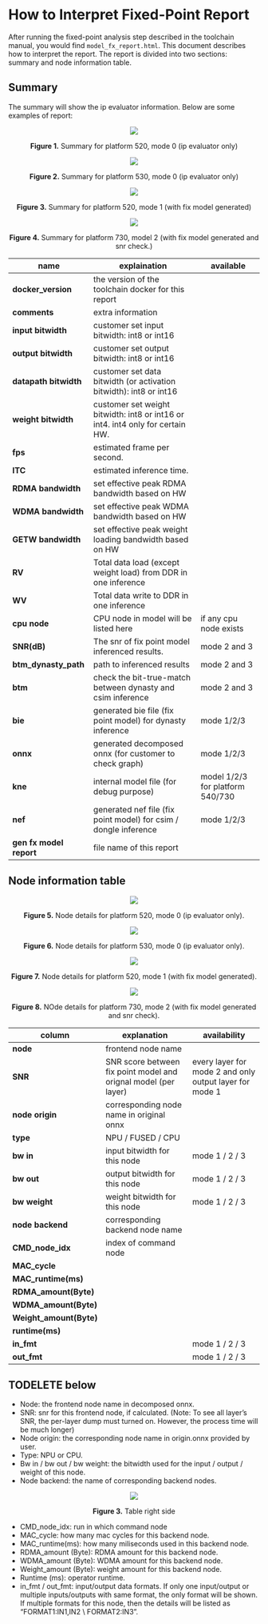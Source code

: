 # How to Interpret Fixed-Point Report

After running the fixed-point analysis step described in the toolchain manual, you would find `model_fx_report.html`.
This document describes how to interpret the report. The report is divided into two sections: summary and node
information table.

## Summary

The summary will show the ip evaluator information. Below are some examples of report:

<div align="center">
<img src="../../imgs/fx_report/table_summary_520.png">
<p><span style="font-weight: bold;">Figure 1.</span> Summary for platform 520, mode 0 (ip evaluator only) </p>
</div>

<div align="center">
<img src="../../imgs/fx_report/table_summary_530.png">
<p><span style="font-weight: bold;">Figure 2.</span> Summary for platform 530, mode 0 (ip evaluator only) </p>
</div>

<div align="center">
<img src="../../imgs/fx_report/table_summary_520_mode1.png">
<p><span style="font-weight: bold;">Figure 3.</span> Summary for platform 520, mode 1 (with fix model generated) </p>
</div>

<div align="center">
<img src="../../imgs/fx_report/table_summary_730_mode2.png">
<p><span style="font-weight: bold;">Figure 4.</span> Summary for platform 730, model 2 (with fix model generated and snr check.) </p>
</div>

| **name**                | **explaination**                                                               | **available**                    |
|-------------------------|--------------------------------------------------------------------------------|----------------------------------|
| **docker_version**      | the version of the toolchain docker for this report                            |                                  |
| **comments**            | extra information                                                              |                                  |
| **input bitwidth**      | customer set input bitwidth: int8 or int16                                     |                                  |
| **output bitwidth**     | customer set output bitwidth: int8 or int16                                    |                                  |
| **datapath bitwidth**   | customer set data bitwidth (or activation bitwidth): int8 or int16             |                                  |
| **weight bitwidth**     | customer set weight bitwidth: int8 or int16 or int4. int4 only for certain HW. |                                  |
| **fps**                 | estimated frame per second.                                                    |                                  |
| **ITC**                 | estimated inference time.                                                      |                                  |
| **RDMA bandwidth**      | set effective peak RDMA bandwidth based on HW                                  |                                  |
| **WDMA bandwidth**      | set effective peak WDMA bandwidth based on HW                                  |                                  |
| **GETW bandwidth**      | set effective peak weight loading bandwidth based on HW                        |                                  |
| **RV**                  | Total data load (except weight load) from DDR in one inference                 |                                  |
| **WV**                  | Total data write to DDR in one inference                                       |                                  |
| **cpu node**            | CPU node in model will be listed here                                          | if any cpu node exists           |
| **SNR(dB)**             | The snr of fix point model inferenced results.                                 | mode 2 and 3                     |
| **btm_dynasty_path**    | path to inferenced results                                                     | mode 2 and 3                     |
| **btm**                 | check the bit-true-match between dynasty and csim inference                    | mode 2 and 3                     |
| **bie**                 | generated bie file (fix point model) for dynasty inference                     | mode 1/2/3                       |
| **onnx**                | generated decomposed onnx (for customer to check graph)                        | mode 1/2/3                       |
| **kne**                 | internal model file (for debug purpose)                                        | model 1/2/3 for platform 540/730 |
| **nef**                 | generated nef file (fix point model) for csim / dongle inference               | mode 1/2/3                       |
| **gen fx model report** | file name of this report                                                       |                                  |



## Node information table

<div align="center">
<img src="../../imgs/fx_report/table_detailed_520.png">
<p><span style="font-weight: bold;">Figure 5.</span> Node details for platform 520, mode 0 (ip evaluator only). </p>
</div>

<div align="center">
<img src="../../imgs/fx_report/table_detailed_530.png">
<p><span style="font-weight: bold;">Figure 6.</span> Node details for platform 530, mode 0 (ip evaluator only). </p>
</div>

<div align="center">
<img src="../../imgs/fx_report/table_detailed_520_mode1.png">
<p><span style="font-weight: bold;">Figure 7.</span> Node details for platform 520, mode 1 (with fix model generated). </p>
</div>

<div align="center">
<img src="../../imgs/fx_report/table_detailed_730_mode2.png">
<p><span style="font-weight: bold;">Figure 8.</span> NOde details for platform 730, mode 2 (with fix model generated and snr check). </p>
</div>

| **column**              | **explanation**                                                 | **availability**                                        |
|-------------------------|-----------------------------------------------------------------|---------------------------------------------------------|
| **node**                | frontend node name                                              |                                                         |
| **SNR**                 | SNR score between fix point model and orignal model (per layer) | every layer for mode 2 and only output layer for mode 1 |
| **node origin**         | corresponding node name in original onnx                        |                                                         |
| **type**                | NPU / FUSED / CPU                                               |                                                         |
| **bw in**               | input bitwidth for this node                                    | mode 1 / 2 / 3                                          |
| **bw out**              | output bitwidth for this node                                   | mode 1 / 2 / 3                                          |
| **bw weight**           | weight bitwidth for this node                                   | mode 1 / 2 / 3                                          |
| **node backend**        | corresponding backend node name                                 |                                                         |
| **CMD_node_idx**        | index of command node                                           |                                                         |
| **MAC_cycle**           |                                                                 |                                                         |
| **MAC_runtime(ms)**     |                                                                 |                                                         |
| **RDMA_amount(Byte)**   |                                                                 |                                                         |
| **WDMA_amount(Byte)**   |                                                                 |                                                         |
| **Weight_amount(Byte)** |                                                                 |                                                         |
| **runtime(ms)**         |                                                                 |                                                         |
| **in_fmt**              |                                                                 | mode 1 / 2 / 3                                          |
| **out_fmt**             |                                                                 | mode 1 / 2 / 3                                          |


## TODELETE below

* Node: the frontend node name in decomposed onnx.
* SNR: snr for this frontend node, if calculated. (Note: To see all layer’s SNR, the per-layer dump must turned on. However, the process time will be much longer)
* Node origin: the corresponding node name in origin.onnx provided by user.
* Type: NPU or CPU.
* Bw in / bw out / bw weight: the bitwidth used for the input / output / weight of this node.
* Node backend: the name of corresponding backend nodes.

<div align="center">
<img src="../../imgs/fx_report/table_2.png">
<p><span style="font-weight: bold;">Figure 3.</span> Table right side </p>
</div>

* CMD_node_idx: run in which command node
* MAC_cycle: how many mac cycles for this backend node.
* MAC_runtime(ms): how many miliseconds used in this backend node.
* RDMA_amount (Byte): RDMA amount for this backend node.
* WDMA_amount (Byte): WDMA amount for this backend node.
* Weight_amount (Byte): weight amount for this backend node.
* Runtime (ms): operator runtime.
* in_fmt / out_fmt: input/output data formats. If only one input/output or multiple inputs/outputs with same format, the only format will be shown. If multiple formats for this node, then the details will be listed as “FORMAT1:IN1,IN2 \\ FORMAT2:IN3”.
